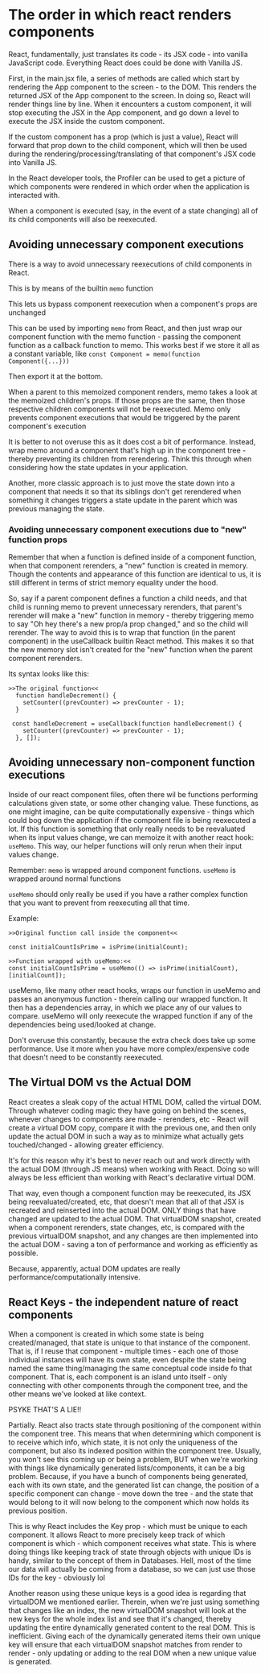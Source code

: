 # The order in which react renders components

React, fundamentally, just translates its code - its JSX code - into vanilla JavaScript code. Everything React does could be done with Vanilla JS.

First, in the main.jsx file, a series of methods are called which start by rendering the App component to the screen - to the DOM. This renders the returned JSX of the App component to the screen. In doing so, React will render things line by line. When it encounters a custom component, it will stop executing the JSX in the App component, and go down a level to execute the JSX inside the custom component.

If the custom component has a prop (which is just a value), React will forward that prop down to the child component, which will then be used during the rendering/processing/translating of that component's JSX code into Vanilla JS.

In the React developer tools, the Profiler can be used to get a picture of which components were rendered in which order when the application is interacted with.

When a component is executed (say, in the event of a state changing) all of its child components will also be reexecuted.

## Avoiding unnecessary component executions

There is a way to avoid unnecessary reexecutions of child components in React.

This is by means of the builtin `memo` function

This lets us bypass component reexecution when a component's props are unchanged

This can be used by importing `memo` from React, and then just wrap our component function with the memo function - passing the component function as a callback function to memo. This works best if we store it all as a constant variable, like `const Component = memo(function Component({...}))`

Then export it at the bottom.

When a parent to this memoized component renders, memo takes a look at the memoized children's props. If those props are the same, then those respective children components will not be reexecuted. Memo only prevents component executions that would be triggered by the parent component's execution

It is better to not overuse this as it does cost a bit of performance. Instead, wrap memo around a component that's high up in the component tree - thereby preventing its children from rerendering. Think this through when considering how the state updates in your application.

Another, more classic approach is to just move the state down into a component that needs it so that its siblings don't get rerendered when something it changes triggers a state update in the parent which was previous managing the state.

### Avoiding unnecessary component executions due to "new" function props

Remember that when a function is defined inside of a component function, when that component rerenders, a "new" function is created in memory. Though the contents and appearance of this function are identical to us, it is still different in terms of strict memory equality under the hood.

So, say if a parent component defines a function a child needs, and that child is running memo to prevent unnecessary rerenders, that parent's rerender will make a "new" function in memory - thereby triggering memo to say "Oh hey there's a new prop/a prop changed," and so the child will rerender. The way to avoid this is to wrap that function (in the parent component) in the useCallback builtin React method. This makes it so that the new memory slot isn't created for the "new" function when the parent component rerenders.

Its syntax looks like this:

```
>>The original function<<
  function handleDecrement() {
    setCounter((prevCounter) => prevCounter - 1);
  }

 const handleDecrement = useCallback(function handleDecrement() {
    setCounter((prevCounter) => prevCounter - 1);
  }, []);
```

## Avoiding unnecessary non-component function executions

Inside of our react component files, often there wil be functions performing calculations given state, or some other changing value. These functions, as one might imagine, can be quite computationally expensive - things which could bog down the application if the component file is being reexecuted a lot. If this function is something that only really needs to be reevaluated when its input values change, we can memoize it with another react hook: `useMemo`. This way, our helper functions will only rerun when their input values change.

Remember: `memo` is wrapped around component functions. `useMemo` is wrapped around normal functions

`useMemo` should only really be used if you have a rather complex function that you want to prevent from reexecuting all that time.

Example:

```
>>Original function call inside the component<<

const initialCountIsPrime = isPrime(initialCount);

>>Function wrapped with useMemo:<<
const initialCountIsPrime = useMemo(() => isPrime(initialCount), [initialCount]);
```

useMemo, like many other react hooks, wraps our function in useMemo and passes an anonymous function - therein calling our wrapped function. It then has a dependencies array, in which we place any of our values to compare. useMemo will only reexecute the wrapped function if any of the dependencies being used/looked at change.

Don't overuse this constantly, because the extra check does take up some performance. Use it more when you have more complex/expensive code that doesn't need to be constantly reexecuted.

## The Virtual DOM vs the Actual DOM

React creates a sleak copy of the actual HTML DOM, called the virtual DOM. Through whatever coding magic they have going on behind the scenes, whenever changes to components are made - rerenders, etc - React will create a virtual DOM copy, compare it with the previous one, and then only update the actual DOM in such a way as to minimize what actually gets touched/changed - allowing greater efficiency.

It's for this reason why it's best to never reach out and work directly with the actual DOM (through JS means) when working with React. Doing so will always be less efficient than working with React's declarative virtual DOM.

That way, even though a component function may be reexecuted, its JSX being reevaluated/created, etc, that doesn't mean that all of that JSX is recreated and reinserted into the actual DOM. ONLY things that have changed are updated to the actual DOM. That virtualDOM snapshot, created when a component rerenders, state changes, etc, is compared with the previous virtualDOM snapshot, and any changes are then implemented into the actual DOM - saving a ton of performance and working as efficiently as possible.

Because, apparently, actual DOM updates are really performance/computationally intensive.

## React Keys - the independent nature of react components

When a component is created in which some state is being created/managed, that state is unique to that instance of the component. That is, if I reuse that component - multiple times - each one of those individual instances will have its own state, even despite the state being named the same thing/managing the same conceptual code inside fo that component. That is, each component is an island unto itself - only connecting with other components through the component tree, and the other means we've looked at like context.

PSYKE THAT'S A LIE!!

Partially. React also tracts state through positioning of the component within the component tree. This means that when determining which component is to receive which info, which state, it is not only the uniqueness of the component, but also its indexed position within the component tree. Usually, you won't see this coming up or being a problem, BUT when we're working with things like dynamically generated lists/components, it can be a big problem. Because, if you have a bunch of components being generated, each with its own state, and the generated list can change, the position of a specific component can change - move down the tree - and the state that would belong to it will now belong to the component which now holds its previous position.

This is why React includes the Key prop - which must be unique to each component. It allows React to more precisely keep track of which component is which - which component receives what state. This is where doing things like keeping track of state through objects with unique IDs is handy, similar to the concept of them in Databases.
Hell, most of the time our data will actually be coming from a database, so we can just use those IDs for the key - obviously lol

Another reason using these unique keys is a good idea is regarding that virtualDOM we mentioned earlier. Therein, when we're just using something that changes like an index, the new virtualDOM snapshot will look at the new keys for the whole index list and see that it's changed, thereby updating the entire dynamically generated content to the real DOM. This is inefficient. Giving each of the dynamically generated items their own unique key will ensure that each virtualDOM snapshot matches from render to render - only updating or adding to the real DOM when a new unique value is generated.
